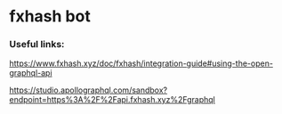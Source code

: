 # fxhash bot

### Useful links:

https://www.fxhash.xyz/doc/fxhash/integration-guide#using-the-open-graphql-api

https://studio.apollographql.com/sandbox?endpoint=https%3A%2F%2Fapi.fxhash.xyz%2Fgraphql